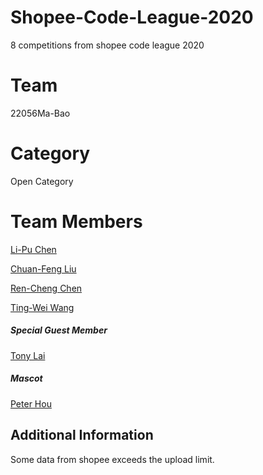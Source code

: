 # Shopee-Code-League-2020
8 competitions from shopee code league 2020

# Team
22056Ma-Bao

# Category
Open Category

# Team Members
[Li-Pu Chen](https://github.com/sebaschen)

[Chuan-Feng Liu](https://github.com/autumn192837465)

[Ren-Cheng Chen](https://github.com/rcchen0526)

[Ting-Wei Wang](https://github.com/l3ouu4n9)

##### Special Guest Member

[Tony Lai](https://github.com/Tonyvitamin)

##### Mascot

[Peter Hou](https://github.com/laughouw10)


## Additional Information
Some data from shopee exceeds the upload limit.

